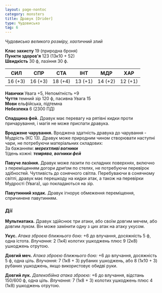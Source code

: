 ```yaml
---
layout: page-nontoc
category: monsters
title: Дравук [Drider]
type: Чудовисько
tag: 6
---
```


_Чудовисько великого розміру, хаотичний злий_  

**Клас захисту** 19 (природна броня)    
**Пункти здоров'я** 123 (13к10 + 52)    
**Швидкість** 30 ф, лазіння 30 ф.  

| СИЛ     | СПР     | СТА     | ІНТ     | МДР     | ХАР     |
| ------- | ------- | ------- | ------- | ------- | ------- |
| 16 (+3) | 16 (+3) | 18 (+4) | 13 (+1) | 14 (+2) | 12 (+1) |

**Навички** Увага +5, Непомітність +9    
**Чуття** темний зір 120 ф, пасивна Увага 15    
**Мови** ельфійська, підтемна    
**Небезпека** 6 (2300 ПД)  

**Спадщина фей.** Дравук має перевагу на рятівні кидки проти причарування, і магія не може приспати дравука.    

**Вроджене чарування.** Вроджена здатність дравука до чарування - Мудрість (КС 13). Дравук може природним чином створювати наступні чари, не потребуючи матеріальних складових:    
За бажанням: **_мерехтливі вогники_**    
1/день кожні: **_темрява_**, **_вогники фей_**    

**Павуче лазіння.** Дравук може лазити по складних поверхнях, включно з переміщенням догори дриґом по стелях, не потребуючи перевірок здібностей. Чутливість до сонячного світла. Перебуваючи в сонячному світлі, дравук має перешкоду на кидки атак, а також на перевірки Мудрості (Увага), що покладаються на зір.    

**Павутинний ходак.** Дравук ігнорує обмеження переміщення, спричинене павутинням.  

### Дії
**Мультиатака.** Дравук здійснює три атаки, або своїм довгим мечем, або довгим луком. Він може замінити одну з цих атак на атаку укусом.    

**Укус.** _Атака зброєю ближнього бою:_ +6 до влучання, досяжність 5 ф, одна істота. _Влучання:_ 2 (1к4) колотих ушкоджень плюс 9 (2к8) ушкоджень отрутою.    

**Довгий меч.** _Атака зброєю ближнього бою:_ +6 до влучання, досяжність 5 ф, одна ціль. _Влучання:_ 7 (1к8 + 3) рубаних ушкоджень, або 8 (1к10 + 3) рубаних ушкоджень, якщо використовує обидві руки.    

**Довгий лук.** _Далекобійна атака зброєю:_ +6 до влучання, відстань 150/600 ф, одна ціль. _Влучання:_ 7 (1к8 + 3) колотих ушкоджень плюс 4 (1к8) ушкоджень отрутою.
